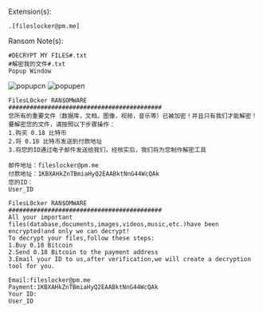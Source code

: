 Extension(s): 
```
.[fileslocker@pm.me]
```
Ransom Note(s): 
```
#DECRYPT MY FILES#.txt
#解密我的文件#.txt
Popup Window
```
![popupcn](https://github.com/user-attachments/assets/61ab5e0b-4427-4f09-9ca8-f47e8735a531)
![popupen](https://github.com/user-attachments/assets/433c1eac-9c00-4bd6-919c-bc09ff229761)
```
FilesL0cker RAN$OMWARE
########################################### 
您所有的重要文件（数据库，文档，图像，视频，音乐等）已被加密！并且只有我们才能解密！
要解密您的文件，请按照以下步骤操作：
1.购买 0.18 比特币
2.将 0.18 比特币发送到付款地址
3.将您的ID通过电子邮件发送给我们，经核实后，我们将为您制作解密工具
 
邮件地址：fileslocker@pm.me
付款地址：1KBXAHkZnTBmiaHyQ2EAABktNnG44WcQAk
您的ID：
User_ID
```
```
FilesL0cker RAN$OMWARE
########################################### 
All your important files(database,documents,images,videos,music,etc.)have been encrypted!and only we can decrypt!
To decrypt your files,follow these steps:
1.Buy 0.18 Bitcoin
2.Send 0.18 Bitcoin to the payment address
3.Email your ID to us,after verification,we will create a decryption tool for you.
 
Email:fileslocker@pm.me
Payment:1KBXAHkZnTBmiaHyQ2EAABktNnG44WcQAk
Your ID:
User_ID
```

